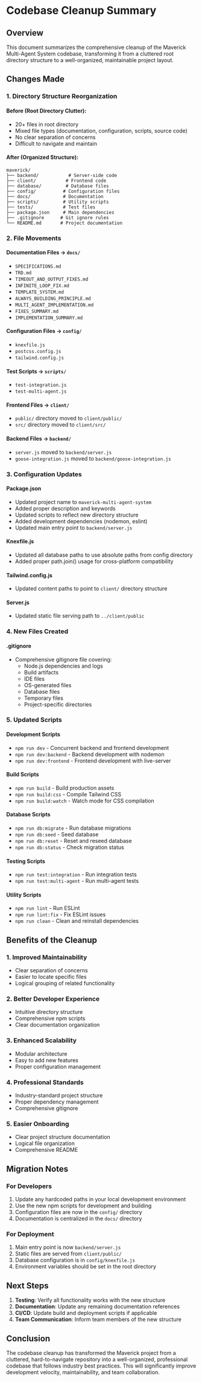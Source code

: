 # Codebase Cleanup Summary

## Overview
This document summarizes the comprehensive cleanup of the Maverick Multi-Agent System codebase, transforming it from a cluttered root directory structure to a well-organized, maintainable project layout.

## Changes Made

### 1. Directory Structure Reorganization

#### Before (Root Directory Clutter):
- 20+ files in root directory
- Mixed file types (documentation, configuration, scripts, source code)
- No clear separation of concerns
- Difficult to navigate and maintain

#### After (Organized Structure):
```
maverick/
├── backend/           # Server-side code
├── client/           # Frontend code
├── database/         # Database files
├── config/          # Configuration files
├── docs/            # Documentation
├── scripts/         # Utility scripts
├── tests/           # Test files
├── package.json     # Main dependencies
├── .gitignore      # Git ignore rules
└── README.md       # Project documentation
```

### 2. File Movements

#### Documentation Files → `docs/`
- `SPECIFICATIONS.md`
- `TRD.md`
- `TIMEOUT_AND_OUTPUT_FIXES.md`
- `INFINITE_LOOP_FIX.md`
- `TEMPLATE_SYSTEM.md`
- `ALWAYS_BUILDING_PRINCIPLE.md`
- `MULTI_AGENT_IMPLEMENTATION.md`
- `FIXES_SUMMARY.md`
- `IMPLEMENTATION_SUMMARY.md`

#### Configuration Files → `config/`
- `knexfile.js`
- `postcss.config.js`
- `tailwind.config.js`

#### Test Scripts → `scripts/`
- `test-integration.js`
- `test-multi-agent.js`

#### Frontend Files → `client/`
- `public/` directory moved to `client/public/`
- `src/` directory moved to `client/src/`

#### Backend Files → `backend/`
- `server.js` moved to `backend/server.js`
- `goose-integration.js` moved to `backend/goose-integration.js`

### 3. Configuration Updates

#### Package.json
- Updated project name to `maverick-multi-agent-system`
- Added proper description and keywords
- Updated scripts to reflect new directory structure
- Added development dependencies (nodemon, eslint)
- Updated main entry point to `backend/server.js`

#### Knexfile.js
- Updated all database paths to use absolute paths from config directory
- Added proper path.join() usage for cross-platform compatibility

#### Tailwind.config.js
- Updated content paths to point to `client/` directory structure

#### Server.js
- Updated static file serving path to `../client/public`

### 4. New Files Created

#### .gitignore
- Comprehensive gitignore file covering:
  - Node.js dependencies and logs
  - Build artifacts
  - IDE files
  - OS-generated files
  - Database files
  - Temporary files
  - Project-specific directories

### 5. Updated Scripts

#### Development Scripts
- `npm run dev` - Concurrent backend and frontend development
- `npm run dev:backend` - Backend development with nodemon
- `npm run dev:frontend` - Frontend development with live-server

#### Build Scripts
- `npm run build` - Build production assets
- `npm run build:css` - Compile Tailwind CSS
- `npm run build:watch` - Watch mode for CSS compilation

#### Database Scripts
- `npm run db:migrate` - Run database migrations
- `npm run db:seed` - Seed database
- `npm run db:reset` - Reset and reseed database
- `npm run db:status` - Check migration status

#### Testing Scripts
- `npm run test:integration` - Run integration tests
- `npm run test:multi-agent` - Run multi-agent tests

#### Utility Scripts
- `npm run lint` - Run ESLint
- `npm run lint:fix` - Fix ESLint issues
- `npm run clean` - Clean and reinstall dependencies

## Benefits of the Cleanup

### 1. Improved Maintainability
- Clear separation of concerns
- Easier to locate specific files
- Logical grouping of related functionality

### 2. Better Developer Experience
- Intuitive directory structure
- Comprehensive npm scripts
- Clear documentation organization

### 3. Enhanced Scalability
- Modular architecture
- Easy to add new features
- Proper configuration management

### 4. Professional Standards
- Industry-standard project structure
- Proper dependency management
- Comprehensive gitignore

### 5. Easier Onboarding
- Clear project structure documentation
- Logical file organization
- Comprehensive README

## Migration Notes

### For Developers
1. Update any hardcoded paths in your local development environment
2. Use the new npm scripts for development and building
3. Configuration files are now in the `config/` directory
4. Documentation is centralized in the `docs/` directory

### For Deployment
1. Main entry point is now `backend/server.js`
2. Static files are served from `client/public/`
3. Database configuration is in `config/knexfile.js`
4. Environment variables should be set in the root directory

## Next Steps

1. **Testing**: Verify all functionality works with the new structure
2. **Documentation**: Update any remaining documentation references
3. **CI/CD**: Update build and deployment scripts if applicable
4. **Team Communication**: Inform team members of the new structure

## Conclusion

The codebase cleanup has transformed the Maverick project from a cluttered, hard-to-navigate repository into a well-organized, professional codebase that follows industry best practices. This will significantly improve development velocity, maintainability, and team collaboration. 